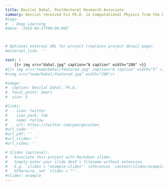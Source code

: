 ```yaml
---
title: Devilal Dahal, Postdoctoral Research Associate
summary: Devilal received his Ph.D. in Computational Physics from the University of Southern Mississippi under the supervision of Professor Parthapratim Biswas. Devilal project currently focuses on the mechanics of the nucleus.
#tags:
#  - Deep Learning
#date: '2016-04-27T00:00:00Z'



# Optional external URL for project (replaces project detail page).
#external_link: ''

text: |-
    {{< img src="dahal.jpg" caption="A caption" width="200" >}}
#{{< img src="team/Dahal/featured.jpg" caption="A caption" width="5" >}}
#<img src="team/Dahal/featured.jpg" width="200"/>

#image: 
#  caption: Devilal Dahal, Ph.D.
#  focal_point: Smart
#  size: 5

#links:
#  - icon: twitter
#    icon_pack: fab
#    name: Follow
#    url: https://twitter.com/georgecushen
#url_code: ''
#url_pdf: ''
#url_slides: ''
#url_video: ''

# Slides (optional).
#   Associate this project with Markdown slides.
#   Simply enter your slide deck's filename without extension.
#   E.g. `slides = "example-slides"` references `content/slides/example-slides.md`.
#   Otherwise, set `slides = ""`.
#slides: example
---
```


